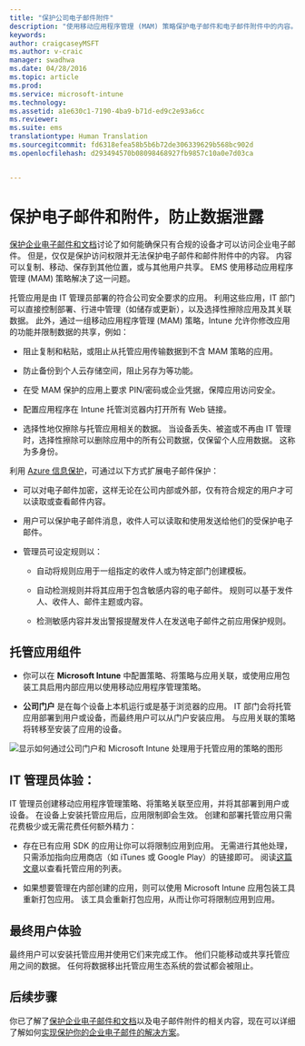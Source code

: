 ```yaml
---
title: "保护公司电子邮件附件"
description: "使用移动应用程序管理 (MAM) 策略保护电子邮件和电子邮件附件中的内容。"
keywords: 
author: craigcaseyMSFT
ms.author: v-craic
manager: swadhwa
ms.date: 04/28/2016
ms.topic: article
ms.prod: 
ms.service: microsoft-intune
ms.technology: 
ms.assetid: a1e630c1-7190-4ba9-b71d-ed9c2e93a6cc
ms.reviewer: 
ms.suite: ems
translationtype: Human Translation
ms.sourcegitcommit: fd6318efea58b5b6b72de306339629b568bc902d
ms.openlocfilehash: d293494570b08098468927fb9857c10a0e7d03ca


---
```


# 保护电子邮件和附件，防止数据泄露
[保护企业电子邮件和文档](protect-corporate-email-documents.md)讨论了如何能确保只有合规的设备才可以访问企业电子邮件。 但是，仅仅是保护访问权限并无法保护电子邮件和邮件附件中的内容。 内容可以复制、移动、保存到其他位置，或与其他用户共享。 EMS 使用移动应用程序管理 (MAM) 策略解决了这一问题。

托管应用是由 IT 管理员部署的符合公司安全要求的应用。 利用这些应用，IT 部门可以直接控制部署、行进中管理（如储存或更新），以及选择性擦除应用及其关联数据。 此外，通过一组移动应用程序管理 (MAM) 策略，Intune 允许你修改应用的功能并限制数据的共享，例如：

-   阻止复制和粘贴，或阻止从托管应用传输数据到不含 MAM 策略的应用。

-   防止备份到个人云存储空间，阻止另存为等功能。

-   在受 MAM 保护的应用上要求 PIN/密码或企业凭据，保障应用访问安全。

-   配置应用程序在 Intune 托管浏览器内打开所有 Web 链接。

-   选择性地仅擦除与托管应用相关的数据。 当设备丢失、被盗或不再由 IT 管理时，选择性擦除可以删除应用中的所有公司数据，仅保留个人应用数据。 这称为多身份。

利用 [Azure 信息保护](https://docs.microsoft.com/information-protection/understand-explore/what-is-azure-rms)，可通过以下方式扩展电子邮件保护：

-   可以对电子邮件加密，这样无论在公司内部或外部，仅有符合规定的用户才可以读取或查看邮件内容。

-   用户可以保护电子邮件消息，收件人可以读取和使用发送给他们的受保护电子邮件。

-   管理员可设定规则以：

    -   自动将规则应用于一组指定的收件人或为特定部门创建模板。

    -   自动检测规则并将其应用于包含敏感内容的电子邮件。 规则可以基于发件人、收件人、邮件主题或内容。

    -   检测敏感内容并发出警报提醒发件人在发送电子邮件之前应用保护规则。

## 托管应用组件

-   你可以在 **Microsoft Intune** 中配置策略、将策略与应用关联，或使用应用包装工具启用内部应用以使用移动应用程序管理策略。

-   **公司门户** 是在每个设备上本机运行或是基于浏览器的应用。 IT 部门会将托管应用部署到用户或设备，而最终用户可以从门户安装应用。 与应用关联的策略将转移至安装了应用的设备。

![显示如何通过公司门户和 Microsoft Intune 处理用于托管应用的策略的图形](./media/ProtectEmail/CADataSheet-Diagram-Apps.png)

## IT 管理员体验：
IT 管理员创建移动应用程序管理策略、将策略关联至应用，并将其部署到用户或设备。 在设备上安装托管应用后，应用限制即会生效。 创建和部署托管应用只需花费极少或无需花费任何额外精力：

-   存在已有应用 SDK 的应用让你可以将限制应用到应用。 无需进行其他处理，只需添加指向应用商店（如 iTunes 或 Google Play）的链接即可。 阅读[这篇文章](https://www.microsoft.com/en-us/cloud-platform/microsoft-intune-partners)以查看托管应用的列表。

-   如果想要管理在内部创建的应用，则可以使用 Microsoft Intune 应用包装工具重新打包应用。 该工具会重新打包应用，从而让你可将限制应用到应用。

## 最终用户体验
最终用户可以安装托管应用并使用它们来完成工作。 他们只能移动或共享托管应用之间的数据。 任何将数据移出托管应用生态系统的尝试都会被阻止。

## 后续步骤
你已了解了[保护企业电子邮件和文档](protect-corporate-email-documents.md)以及电子邮件附件的相关内容，现在可以详细了解如何[实现保护你的企业电子邮件的解决方案](implement-solution.md)。



<!--HONumber=Nov16_HO2-->


